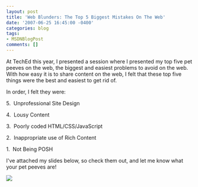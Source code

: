 ```yaml
---
layout: post
title: 'Web Blunders: The Top 5 Biggest Mistakes On The Web'
date: '2007-06-25 16:45:00 -0400'
categories: blog
tags:
- MSDNBlogPost
comments: []
---
```


At TechEd this year, I presented a session where I presented my top five pet peeves on the web, the biggest and easiest problems to avoid on the web.  With how easy it is to share content on the web, I felt that these top five things were the best and easiest to get rid of.

In order, I felt they were:

5.  Unprofessional Site Design

4.  Lousy Content

3.  Poorly coded HTML/CSS/JavaScript

2.  Inappropriate use of Rich Content

1.  Not Being POSH

I've attached my slides below, so check them out, and let me know what your pet peeves are!

![](http://blogs.msdn.com/aggbug.aspx?PostID=3527824)